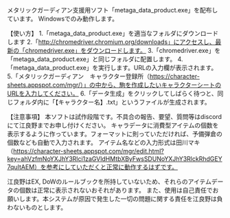 メタリックガーディアン支援用ソフト「metaga_data_product.exe」を配布しています。
Windowsでのみ動作します。

【使い方】
1.「metaga_data_product.exe」を適当なフォルダにダウンロードします
2.「http://chromedriver.chromium.org/downloads」にアクセスし、最新の「chromedriver.exe」をダウンロードします。
3.「chromedriver.exe」を「metaga_data_product.exe」と同じフォルダに配置します。
4.「metaga_data_product.exe」を実行します。URLの入力欄が表示されます。
5.「メタリックガーディアン　キャラクター登録所（https://character-sheets.appspot.com/mgr/）」の中から、駒を作成したいキャラクターシートのURLを入力してください。
6.「データ生成」をクリックしてしばらく待つと、同じフォルダ内に「【キャラクター名】.txt」というファイルが生成されます。

【注意事項】
本ソフトは試作段階です。不具合の報告、要望、質問等はdiscordにて江良野までお申し付けください。
キャラデータに消費型アイテムの個数を表示するように作っています。フォーマットに則っていただければ、予備弾倉の個数なども自動で入力されます。
アイテム名などの入力形式は田川マキ（https://character-sheets.appspot.com/mgr/edit.html?key=ahVzfmNoYXJhY3Rlci1zaGVldHMtbXByFwsSDUNoYXJhY3RlckRhdGEY7quItAEM）を参考にしていただくと正常に動作するはずです。

江良野はEX, DoWのルールブックを所持していないため、それらのアイテムデータの個数は正常に表示されないおそれがあります。
また、使用は自己責任でお願いします。本システムが原因で発生した一切の問題に関する責任を江良野は負わないものとします。
